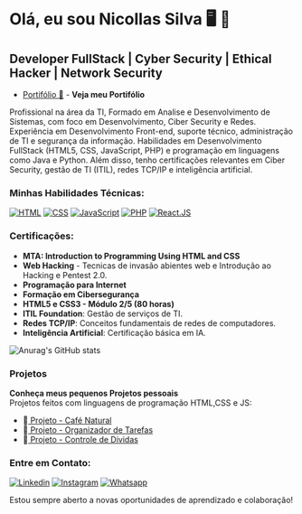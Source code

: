# Olá, eu sou Nicollas Silva 🖥️ 👾

## Developer FullStack | Cyber Security | Ethical Hacker | Network Security

- [Portifólio 📖](https://nicollassevero.github.io/Meu_Portifolio/) - **Veja meu Portifólio**

Profissional na área da TI, Formado em Analise e Desenvolvimento de Sistemas, com foco em Desenvolvimento, Ciber Security e Redes. Experiência em Desenvolvimento Front-end, suporte técnico, administração de TI e segurança da informação. Habilidades em Desenvolvimento FullStack (HTML5, CSS, JavaScript, PHP) e programação em linguagens como Java e Python. Além disso, tenho certificações relevantes em Ciber Security, gestão de TI (ITIL), redes TCP/IP e inteligência artificial.

### Minhas Habilidades Técnicas:
[![HTML](https://img.shields.io/badge/HTML-239120?style=for-the-badge&logo=html5&logoColor=white)]()
[![CSS](https://img.shields.io/badge/CSS-239120?&style=for-the-badge&logo=css3&logoColor=white)]()
[![JavaScript](https://img.shields.io/badge/JavaScript-F7DF1E?style=for-the-badge&logo=javascript&logoColor=black)]()
[![PHP](https://img.shields.io/badge/PHP-777BB4?style=for-the-badge&logo=php&logoColor=white)]()
[![React.JS](https://img.shields.io/badge/React-20232A?style=for-the-badge&logo=react&logoColor=61DAFB)]()

### Certificações:
- **MTA: Introduction to Programming Using HTML and CSS**
- **Web Hacking** - Tecnicas de invasão abientes web e Introdução ao Hacking e Pentest 2.0.
- **Programação para Internet**
- **Formação em Cibersegurança**
- **HTML5 e CSS3 - Módulo 2/5 (80 horas)**
- **ITIL Foundation**: Gestão de serviços de TI.
- **Redes TCP/IP**: Conceitos fundamentais de redes de computadores.
- **Inteligência Artificial**: Certificação básica em IA.

![Anurag's GitHub stats](https://github-readme-stats.vercel.app/api?username=nicollassevero&show_icons=true&theme=onedark)

### Projetos
 **Conheça meus pequenos Projetos pessoais**  
    Projetos feitos com linguagens de programação HTML,CSS e JS:
   - 🤖[ Projeto - Café Natural](https://nicollassevero.github.io/Page-Coffe/)
   - 🤖[ Projeto - Organizador de Tarefas](https://nicollassevero.github.io/Tarefudo/)
   - 🤖[ Projeto - Controle de Dividas](https://nicollassevero.github.io/control-dividas/)


### Entre em Contato:
[![Linkedin](https://img.shields.io/badge/LinkedIn-0077B5?style=for-the-badge&logo=linkedin&logoColor=white)](https://www.linkedin.com/in/nicollasbonfim/)
[![Instagram](https://img.shields.io/badge/Instagram-E4405F?style=for-the-badge&logo=instagram&logoColor=white)](https://www.instagram.com/nicollasseveroo/)
[![Whatsapp](https://img.shields.io/badge/WhatsApp-25D366?style=for-the-badge&logo=whatsapp&logoColor=white)](https://wa.me/5561985802139)

Estou sempre aberto a novas oportunidades de aprendizado e colaboração!
